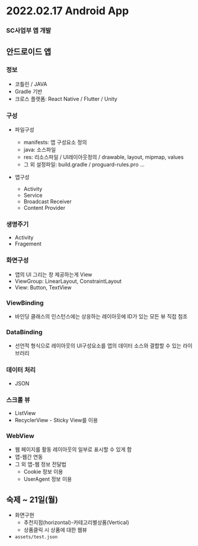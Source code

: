 # 2022.02.17 Android App

### SC사업부 앱 개발

## 안드로이드 앱

### 정보

- 코틀린 / JAVA
- Gradle 기반
- 크로스 플랫폼: React Native / Flutter / Unity

### 구성

- 파일구성

  - manifests: 앱 구성요소 정의
  - java: 소스파일
  - res: 리소스파일 / UI레이아웃정의 / drawable, layout, mipmap, values
  - 그 외 설정파일: build.gradle / proguard-rules.pro ...

- 앱구성
  - Activity
  - Service
  - Broadcast Receiver
  - Content Provider

### 생명주기

- Activity
- Fragement

### 화면구성

- 앱의 UI 그리는 창 제공하는게 View
- ViewGroup: LinearLayout, ConstraintLayout
- View: Button, TextView

### ViewBinding

- 바인딩 클래스의 인스턴스에는 상응하는 레이아웃에 ID가 있는 모든 뷰 직접 첨조

### DataBinding

- 선언적 형식으로 레이아웃의 UI구성요소를 앱의 데이터 소스와 결합할 수 있는 라이브러리

### 데이터 처리

- JSON

### 스크롤 뷰

- ListView
- RecyclerView - Sticky View를 이용

### WebView

- 웹 페이지를 활동 레이아웃의 일부로 표시할 수 있게 함
- 앱-웹간 연동
- 그 외 앱-웹 정보 전달법
  - Cookie 정보 이용
  - UserAgent 정보 이용

## 숙제 ~ 21일(월)

- 화면구현
  - 추천지점(horizontal)-카테고리별상품(Vertical)
  - 상품클릭 시 상품에 대한 웹뷰
- `assets/test.json`
